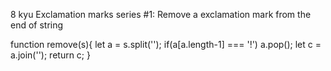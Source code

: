 8 kyu
Exclamation marks series #1: Remove a exclamation mark from the end of string

function remove(s){
let a = s.split('');
  if(a[a.length-1] === '!') 
a.pop();
let c = a.join('');
return c;
}

